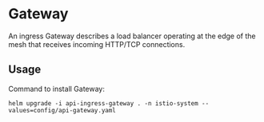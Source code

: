 # Gateway

An ingress Gateway describes a load balancer operating at the edge of the mesh that receives incoming HTTP/TCP connections. 

## Usage

Command to install Gateway:

```
helm upgrade -i api-ingress-gateway . -n istio-system --values=config/api-gateway.yaml
```
